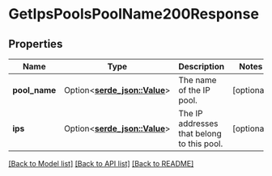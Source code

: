 # GetIpsPoolsPoolName200Response

## Properties

Name | Type | Description | Notes
------------ | ------------- | ------------- | -------------
**pool_name** | Option<[**serde_json::Value**](.md)> | The name of the IP pool. | [optional]
**ips** | Option<[**serde_json::Value**](.md)> | The IP addresses that belong to this pool. | [optional]

[[Back to Model list]](../README.md#documentation-for-models) [[Back to API list]](../README.md#documentation-for-api-endpoints) [[Back to README]](../README.md)


